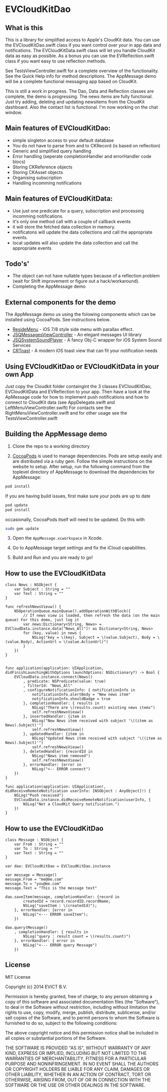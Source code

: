 EVCloudKitDao
=============

## What is this
This is a library for simplified access to  Apple's CloudKit data. You can use the EVCloudKitDao.swift class if you want control over your in app data and notifications. The EVCloudKitData.swift class will let you handle CloudKit data as easy as possible. As a bonus you can use the EVReflection.swift class if you want easy to use reflection methods.

See TestsViewController.swift for a complete overview of the functionality. See the Quick Help info for method descriptions. The AppMessage demo will be a complete functional messaging app based on CloudKit.

This is still a work in progress. The Dao, Data and Reflection classes are complete, the demo is progressing. The news items are fully functional. Just try adding, deleting and updating newsitems from the CloudKit dashboard. Also the contact list is functional. I'm now working on the chat window.

## Main features of EVCloudKitDao:
- simple singleton access to your default database
- You do not have to parse from and to CKRecord (is based on reflection)
- Generic and simplified query handling
- Error handling (seperate completionHandler and errorHandler code blocs)
- Storing CKReference objects
- Storing CKAsset objects
- Organising subscription
- Handling incomming notifications

## Main features of EVCloudKitData:
- Use just one predicate for a query, subscription and processing incomming notifications.
- it's only one method call with a couple of callback events
- it will store the fetched data collection in memory.
- notificatons will update the data collections and call the appropriate events.
- local updates will also update the data collection and call the appropriate events

## Todo's'
- The object can not have nullable types because of a reflection problem (wait for Shift improvement or figure out a hack/workaround).
- Completing the AppMessage demo

## External components for the demo
The AppMessage demo us using the folowing components which can be installed using CocoaPods. See instructions below.
- [ResideMenu](https://github.com/romaonthego/RESideMenu) - iOS 7/8 style side menu with parallax effect.
- [JSQMessagesViewController](https://github.com/jessesquires/JSQMessagesViewController) - An elegant messages UI library
- [JSQSystemSoundPlayer](https://github.com/jessesquires/JSQSystemSoundPlayer) - A fancy Obj-C wrapper for iOS System Sound Services
- [CRToast](https://github.com/cruffenach/CRToast) - A modern iOS toast view that can fit your notification needs

## Using EVCloudKitDao or EVCloudKitData in your own App 
Just copy the Cloudkit folder containgint the 3 classes EVCloudKitDao, EVCloudKitData and EVReflection to your app. Then have a look at the ApMessage code for how to implement push notifications and how to connect to CloudKit data (see AppDelegate.swift and LeftMenuViewController.swift) For contacts see the RightMenuViewController.swift and for other usage see the TestsViewController.swift

## Building the AppMessage demo

1) Clone the repo to a working directory

2) [CocoaPods](http://cocoapods.org) is used to manage dependencies. Pods are setup easily and are distributed via a ruby gem. Follow the simple instructions on the website to setup. After setup, run the following command from the toplevel directory of AppMessage to download the dependencies for AppMessage:

```sh
pod install
```
If you are having build issues, first make sure your pods are up to date
```sh
pod update
pod install
```
occasionally, CocoaPods itself will need to be updated. Do this with
```sh
sudo gem update
```

3) Open the `AppMessage.xcworkspace` in Xcode.

4) Go to AppMessage target settings and fix the iCloud capabilities.

5) Build and Run and you are ready to go!

## How to use the EVCloudKitData
```
class News : NSObject {
    var Subject : String = ""
    var Text : String = ""
}

func refreshNewsVieuw() {
    NSOperationQueue.mainQueue().addOperationWithBlock({
        // If news view is loaded, then refresh the data (on the main queue) For this demo, just log it
        var news:Dictionary<String, News> = EVCloudData.instance.data["News_All"]! as Dictionary<String, News>
        for (key, value) in news {
            NSLog("key = \(key), Subject = \(value.Subject), Body = \(value.Body), ActionUrl = \(value.ActionUrl)")
        }
    })
}


func application(application: UIApplication, didFinishLaunchingWithOptions launchOptions: NSDictionary?) -> Bool {
    EVCloudData.instance.connect(News()
        , predicate: NSPredicate(value: true)
        , filterId: "News_All"
        , configureNotificationInfo: { notificationInfo in
            notificationInfo.alertBody = "New news item"
            notificationInfo.shouldBadge = true
        }, completionHandler: { results in
            NSLog("There are \(results.count) existing news items")
            self.refreshNewsVieuw()
        }, insertedHandler: {item in
            NSLog("New News item received with subject '\((item as News).Subject)'")
            self.refreshNewsVieuw()
        }, updatedHandler: {item in
            NSLog("Updated News item received with subject '\((item as News).Subject)'")
            self.refreshNewsVieuw()
        }, deletedHandler: {recordId in
            NSLog("News item removed")
            self.refreshNewsVieuw()
        }, errorHandler: {error in
            NSLog("<-- ERROR connect")
    })
}

func application(application: UIApplication!, didReceiveRemoteNotification userInfo: [NSObject : AnyObject]!) {
    NSLog("Push received")
    EVCloudData.instance.didReceiveRemoteNotification(userInfo, {
        NSLog("Not a CloudKit Query notification.")            
    })
}
```



## How to use the EVCloudKitDao
```
class Message : NSObject {
    var From : String = ""
    var To : String = ""
    var Text : String = ""
}

var dao: EVCloudKitDao = EVCloudKitDao.instance

var message = Message()
message.From = "me@me.com"
message.To = "you@me.com"
message.Text = "This is the message text"

dao.saveItem(message, completionHandler: {record in
        createdId = record.recordID.recordName;
        NSLog("saveItem : \(createdId)");
    }, errorHandler: {error in
        NSLog("<--- ERROR saveItem");
    })

dao.query(Message()
    , completionHandler: { results in
        NSLog("query : result count = \(results.count)")
    }, errorHandler: { error in
        NSLog("<--- ERROR query Message")
    })
```


## License

MIT License

Copyright (c) 2014 EVICT B.V.

Permission is hereby granted, free of charge, to any person obtaining a copy of
this software and associated documentation files (the "Software"), to deal in
the Software without restriction, including without limitation the rights to use,
copy, modify, merge, publish, distribute, sublicense, and/or sell copies of the
Software, and to permit persons to whom the Software is furnished to do so,
subject to the following conditions:

The above copyright notice and this permission notice shall be included in all
copies or substantial portions of the Software.

THE SOFTWARE IS PROVIDED "AS IS", WITHOUT WARRANTY OF ANY KIND, EXPRESS OR
IMPLIED, INCLUDING BUT NOT LIMITED TO THE WARRANTIES OF MERCHANTABILITY, FITNESS
FOR A PARTICULAR PURPOSE AND NONINFRINGEMENT. IN NO EVENT SHALL THE AUTHORS OR
COPYRIGHT HOLDERS BE LIABLE FOR ANY CLAIM, DAMAGES OR OTHER LIABILITY, WHETHER
IN AN ACTION OF CONTRACT, TORT OR OTHERWISE, ARISING FROM, OUT OF OR IN
CONNECTION WITH THE SOFTWARE OR THE USE OR OTHER DEALINGS IN THE SOFTWARE.